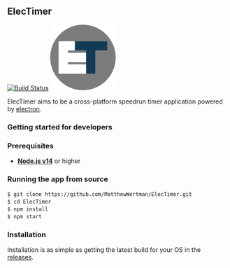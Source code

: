 ## ElecTimer

[![Build Status](https://travis-ci.com/MatthewWertman/ElecTimer.svg?token=QpXxGRjLbyC4WsfsZHkV&branch=deploy_build)](https://travis-ci.com/MatthewWertman/ElecTimer)
![alt text](electimer-150x150.png "ElecTimer Logo")

ElecTimer aims to be a cross-platform speedrun timer application powered by [electron](https://www.electronjs.org).

### Getting started for developers

### Prerequisites
* **[Node.js v14](https://nodejs.org/en/download/)** or higher

### Running the app from source
```bash
$ git clone https://github.com/MatthewWertman/ElecTimer.git
$ cd ElecTimer
$ npm install
$ npm start
```

### Installation
Installation is as simple as getting the latest build for your OS in the [releases](https://github.com/MatthewWertman/ElecTimer/releases).
